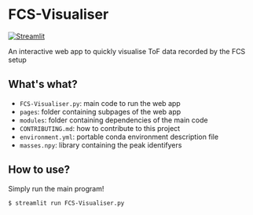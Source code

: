 # FCS-Visualiser
[![Streamlit](https://img.shields.io/badge/Powered_by-Streamlit-red?logo=streamlit)](https://streamlit.io/])

An interactive web app to quickly visualise ToF data recorded by the FCS setup

## What's what?

* `FCS-Visualiser.py`: main code to run the web app
* `pages`: folder containing subpages of the web app
* `modules`: folder containing dependencies of the main code
* `CONTRIBUTING.md`: how to contribute to this project
* `environment.yml`: portable conda environment description file
* `masses.npy`: library containing the peak identifyers

## How to use?

Simply run the main program!

```
$ streamlit run FCS-Visualiser.py
```
